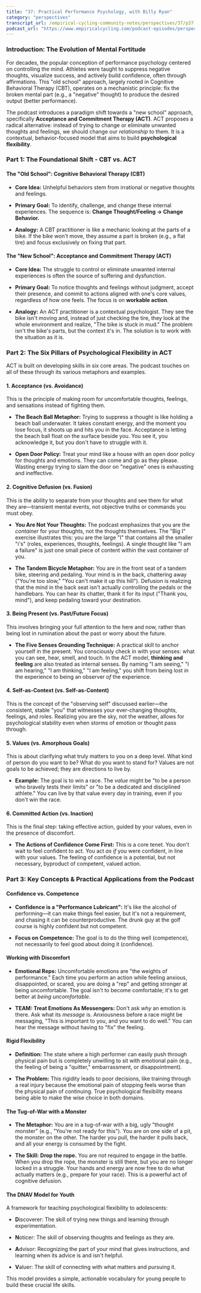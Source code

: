 ```yaml
---
title: "37: Practical Performance Psychology, with Billy Ryan"
category: "perspectives"
transcript_url: /empirical-cycling-community-notes/perspectives/37/p37 performance psych FIXED (transcribed on 07-Aug-2025 11-50-26).txt
podcast_url: "https://www.empiricalcycling.com/podcast-episodes/perspectives-37-practical-performance-psychology-with-billy-ryan"
---
```


### Introduction: The Evolution of Mental Fortitude

For decades, the popular conception of performance psychology centered on controlling the mind. Athletes were taught to suppress negative thoughts, visualize success, and actively build confidence, often through affirmations. This "old school" approach, largely rooted in Cognitive Behavioral Therapy (CBT), operates on a mechanistic principle: fix the broken mental part (e.g., a "negative" thought) to produce the desired output (better performance).

The podcast introduces a paradigm shift towards a "new school" approach, specifically **Acceptance and Commitment Therapy (ACT)**. ACT proposes a radical alternative: instead of trying to change or eliminate unwanted thoughts and feelings, we should change our _relationship_ to them. It is a contextual, behavior-focused model that aims to build **psychological flexibility**.

### Part 1: The Foundational Shift - CBT vs. ACT

#### The "Old School": Cognitive Behavioral Therapy (CBT)

-   **Core Idea:** Unhelpful behaviors stem from irrational or negative thoughts and feelings.
    
-   **Primary Goal:** To identify, challenge, and change these internal experiences. The sequence is: **Change Thought/Feeling → Change Behavior.**
    
-   **Analogy:** A CBT practitioner is like a mechanic looking at the parts of a bike. If the bike won't move, they assume a part is broken (e.g., a flat tire) and focus exclusively on fixing that part.
    

#### The "New School": Acceptance and Commitment Therapy (ACT)

-   **Core Idea:** The struggle to control or eliminate unwanted internal experiences is often the source of suffering and dysfunction.
    
-   **Primary Goal:** To notice thoughts and feelings without judgment, accept their presence, and commit to actions aligned with one's core values, regardless of how one feels. The focus is on **workable action**.
    
-   **Analogy:** An ACT practitioner is a contextual psychologist. They see the bike isn't moving and, instead of just checking the tire, they look at the whole environment and realize, "The bike is stuck in mud." The problem isn't the bike's parts, but the context it's in. The solution is to work with the situation as it is.
    

### Part 2: The Six Pillars of Psychological Flexibility in ACT

ACT is built on developing skills in six core areas. The podcast touches on all of these through its various metaphors and examples.

#### 1. Acceptance (vs. Avoidance)

This is the principle of making room for uncomfortable thoughts, feelings, and sensations instead of fighting them.

-   **The Beach Ball Metaphor:** Trying to suppress a thought is like holding a beach ball underwater. It takes constant energy, and the moment you lose focus, it shoots up and hits you in the face. Acceptance is letting the beach ball float on the surface beside you. You see it, you acknowledge it, but you don't have to struggle with it.
    
-   **Open Door Policy:** Treat your mind like a house with an open door policy for thoughts and emotions. They can come and go as they please. Wasting energy trying to slam the door on "negative" ones is exhausting and ineffective.
    

#### 2. Cognitive Defusion (vs. Fusion)

This is the ability to separate from your thoughts and see them for what they are—transient mental events, not objective truths or commands you must obey.

-   **You Are Not Your Thoughts:** The podcast emphasizes that you are the _container_ for your thoughts, not the thoughts themselves. The "Big I" exercise illustrates this: you are the large "I" that contains all the smaller "i's" (roles, experiences, thoughts, feelings). A single thought like "I am a failure" is just one small piece of content within the vast container of you.
    
-   **The Tandem Bicycle Metaphor:** You are in the front seat of a tandem bike, steering and pedaling. Your mind is in the back, chattering away ("You're too slow," "You can't make it up this hill"). Defusion is realizing that the mind in the back seat isn't actually controlling the pedals or the handlebars. You can hear its chatter, thank it for its input ("Thank you, mind"), and keep pedaling toward your destination.
    

#### 3. Being Present (vs. Past/Future Focus)

This involves bringing your full attention to the here and now, rather than being lost in rumination about the past or worry about the future.

-   **The Five Senses Grounding Technique:** A practical skill to anchor yourself in the present. You consciously check in with your senses: what you can see, hear, smell, and touch. In the ACT model, **thinking and feeling** are also treated as internal senses. By naming "I am seeing," "I am hearing," "I am thinking," "I am feeling," you shift from being lost _in_ the experience to being an observer _of_ the experience.
    

#### 4. Self-as-Context (vs. Self-as-Content)

This is the concept of the "observing self" discussed earlier—the consistent, stable "you" that witnesses your ever-changing thoughts, feelings, and roles. Realizing you are the sky, not the weather, allows for psychological stability even when storms of emotion or thought pass through.

#### 5. Values (vs. Amorphous Goals)

This is about clarifying what truly matters to you on a deep level. What kind of person do you want to be? What do you want to stand for? Values are not goals to be achieved; they are directions to live by.

-   **Example:** The goal is to win a race. The _value_ might be "to be a person who bravely tests their limits" or "to be a dedicated and disciplined athlete." You can live by that value every day in training, even if you don't win the race.
    

#### 6. Committed Action (vs. Inaction)

This is the final step: taking effective action, guided by your values, even in the presence of discomfort.

-   **The Actions of Confidence Come First:** This is a core tenet. You don't wait to feel confident to act. You act _as if_ you were confident, in line with your values. The feeling of confidence is a potential, but not necessary, byproduct of competent, valued action.
    

### Part 3: Key Concepts & Practical Applications from the Podcast

#### Confidence vs. Competence

-   **Confidence is a "Performance Lubricant":** It's like the alcohol of performing—it can make things feel easier, but it's not a requirement, and chasing it can be counterproductive. The drunk guy at the golf course is highly confident but not competent.
    
-   **Focus on Competence:** The goal is to do the thing well (competence), not necessarily to feel good about doing it (confidence).
    

#### Working with Discomfort

-   **Emotional Reps:** Uncomfortable emotions are "the weights of performance." Each time you perform an action while feeling anxious, disappointed, or scared, you are doing a "rep" and getting stronger at being uncomfortable. The goal isn't to become comfortable; it's to get better at _being uncomfortable_.
    
-   **TEAM: Treat Emotions As Messengers:** Don't ask _why_ an emotion is there. Ask what its _message_ is. Anxiousness before a race might be messaging, "This is important to you, and you want to do well." You can hear the message without having to "fix" the feeling.
    

#### Rigid Flexibility

-   **Definition:** The state where a high performer can easily push through physical pain but is completely unwilling to sit with emotional pain (e.g., the feeling of being a "quitter," embarrassment, or disappointment).
    
-   **The Problem:** This rigidity leads to poor decisions, like training through a real injury because the emotional pain of stopping feels worse than the physical pain of continuing. True psychological flexibility means being able to make the wise choice in both domains.
    

#### The Tug-of-War with a Monster

-   **The Metaphor:** You are in a tug-of-war with a big, ugly "thought monster" (e.g., "You're not ready for this"). You are on one side of a pit, the monster on the other. The harder you pull, the harder it pulls back, and all your energy is consumed by the fight.
    
-   **The Skill:**  **Drop the rope.** You are not required to engage in the battle. When you drop the rope, the monster is still there, but you are no longer locked in a struggle. Your hands and energy are now free to do what actually matters (e.g., prepare for your race). This is a powerful act of cognitive defusion.
    

#### The DNAV Model for Youth

A framework for teaching psychological flexibility to adolescents:

-   **D**iscoverer: The skill of trying new things and learning through experimentation.
    
-   **N**oticer: The skill of observing thoughts and feelings as they are.
    
-   **A**dvisor: Recognizing the part of your mind that gives instructions, and learning when its advice is and isn't helpful.
    
-   **V**aluer: The skill of connecting with what matters and pursuing it.
    

This model provides a simple, actionable vocabulary for young people to build these crucial life skills.